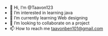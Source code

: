 - 👋 Hi, I’m @Taavon123
- 👀 I’m interested in learning java
- 🌱 I’m currently learning Web designing 
- 💞️ I’m looking to collaborate on a project 
- 📫 How to reach me taavonben101@gmail.com 

<!---
Taavon123/Taavon123 is a ✨ special ✨ repository because its `README.md` (this file) appears on your GitHub profile.
You can click the Preview link to take a look at your changes.
--->
